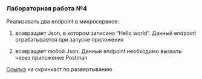 ### Лабораторная работа №4 

Реализовать два endpoint в микросервисе:
1) возвращает Json, в котором записано “Hello world”. Данный endpoint отрабатывается при запуске приложения 

2) возвращает любой Json. Данный endpoint необходимо вызвать через приложение Postman

[Ссылка](https://drive.google.com/file/d/1tTUkPDAOuW5ynSpms2M9_1OnmAKjMqLc/view?usp=sharing) на скринкаст по развертыванию 
